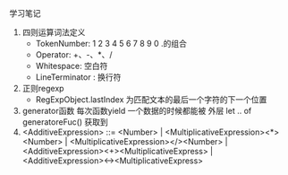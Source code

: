 学习笔记
1. 四则运算词法定义
    + TokenNumber: 1 2 3 4 5 6 7 8 9 0 .的组合
    + Operator: +、-、*、/
    + Whitespace: <SP> 空白符
    + LineTerminator : <LF> <CR> 换行符
2. 正则regexp
    + RegExpObject.lastIndex 为匹配文本的最后一个字符的下一个位置
3. generator函数 每次函数yield 一个数据的时候都能被 外层 let .. of generatoreFuc() 获取到
4. \<AdditiveExpression\> ::= \<Number\> | \<MultiplicativeExpression\>\<\*\>\<Number\> | \<MultiplicativeExpression\>\<\/\>\<Number\> | \<AdditiveExpression\>\<+\>\<MultiplicativeExpress\> | \<AdditiveExpression\>\<-\>\<MultiplicativeExpress\>
